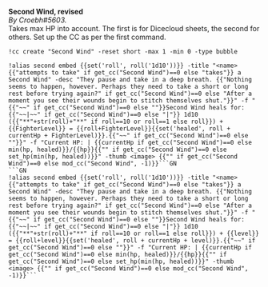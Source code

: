 **Second Wind, revised**  
*By Croebh#5603.*  
Takes max HP into account. The first is for Dicecloud sheets, the second for others. Set up the CC as per the first command.  
  
`!cc create "Second Wind" -reset short -max 1 -min 0 -type bubble`  
  
```GN  
!alias second embed {{set('roll', roll('1d10'))}} -title "<name> {{"attempts to take" if get_cc("Second Wind")==0 else "takes"}} a Second Wind" -desc "They pause and take in a deep breath. {{"Nothing seems to happen, however. Perhaps they need to take a short or long rest before trying again?" if get_cc("Second Wind")==0 else "After a moment you see their wounds begin to stitch themselves shut."}}" -f "{{"~~" if get_cc("Second Wind")==0 else ""}}Second Wind heals for: {{"~~|~~" if get_cc("Second Wind")==0 else "|"}} 1d10 ({{"**"+str(roll)+"**" if roll==10 or roll==1 else roll}}) + {{FighterLevel}} = {{roll+FighterLevel}}{{set('healed', roll + currentHp + FighterLevel)}}.{{"~~" if get_cc("Second Wind")==0 else ""}}" -f "Current HP: | {{currentHp if get_cc("Second Wind")==0 else min(hp, healed)}}/{{hp}}{{"" if get_cc("Second Wind")==0 else set_hp(min(hp, healed))}}" -thumb <image> {{"" if get_cc("Second Wind")==0 else mod_cc("Second Wind", -1)}}```GN  
```GN  
!alias second embed {{set('roll', roll('1d10'))}} -title "<name> {{"attempts to take" if get_cc("Second Wind")==0 else "takes"}} a Second Wind" -desc "They pause and take in a deep breath. {{"Nothing seems to happen, however. Perhaps they need to take a short or long rest before trying again?" if get_cc("Second Wind")==0 else "After a moment you see their wounds begin to stitch themselves shut."}}" -f "{{"~~" if get_cc("Second Wind")==0 else ""}}Second Wind heals for: {{"~~|~~" if get_cc("Second Wind")==0 else "|"}} 1d10 ({{"**"+str(roll)+"**" if roll==10 or roll==1 else roll}}) + {{level}} = {{roll+level}}{{set('healed', roll + currentHp + level)}}.{{"~~" if get_cc("Second Wind")==0 else ""}}" -f "Current HP: | {{currentHp if get_cc("Second Wind")==0 else min(hp, healed)}}/{{hp}}{{"" if get_cc("Second Wind")==0 else set_hp(min(hp, healed))}}" -thumb <image> {{"" if get_cc("Second Wind")==0 else mod_cc("Second Wind", -1)}}```